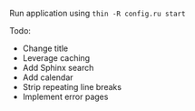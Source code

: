 Run application using `thin -R config.ru start`

Todo:

* Change title
* Leverage caching
* Add Sphinx search
* Add calendar
* Strip repeating line breaks
* Implement error pages
